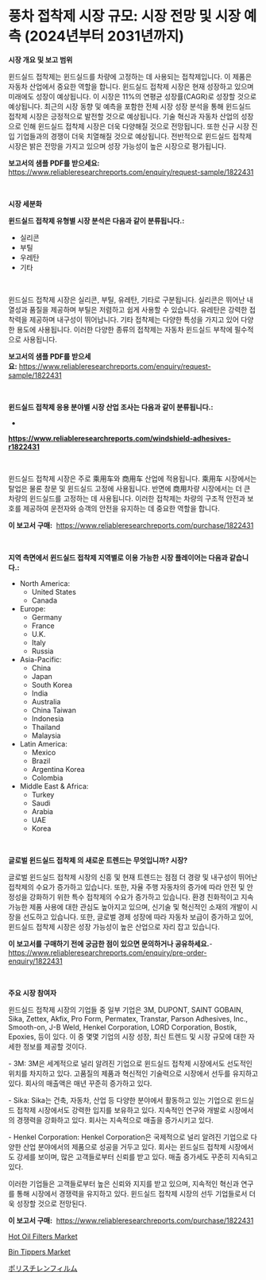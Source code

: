 <p><h1>풍차 접착제 시장 규모: 시장 전망 및 시장 예측 (2024년부터 2031년까지)</h1></p><p><strong>시장 개요 및 보고 범위</strong></p>
<p><p>윈드실드 접착제는 윈드실드를 차량에 고정하는 데 사용되는 접착제입니다. 이 제품은 자동차 산업에서 중요한 역할을 합니다. 윈드실드 접착제 시장은 현재 성장하고 있으며 미래에도 성장이 예상됩니다. 이 시장은 11%의 연평균 성장률(CAGR)로 성장할 것으로 예상됩니다. 최근의 시장 동향 및 예측을 포함한 전체 시장 성장 분석을 통해 윈드실드 접착제 시장은 긍정적으로 발전할 것으로 예상됩니다. 기술 혁신과 자동차 산업의 성장으로 인해 윈드실드 접착제 시장은 더욱 다양해질 것으로 전망됩니다. 또한 신규 시장 진입 기업들과의 경쟁이 더욱 치열해질 것으로 예상됩니다. 전반적으로 윈드실드 접착제 시장은 밝은 전망을 가지고 있으며 성장 가능성이 높은 시장으로 평가됩니다.</p></p>
<p><strong>보고서의 샘플 PDF를 받으세요:</strong> <a href="https://www.reliableresearchreports.com/enquiry/request-sample/1822431">https://www.reliableresearchreports.com/enquiry/request-sample/1822431</a></p>
<p>&nbsp;</p>
<p><strong>시장 세분화</strong></p>
<p><strong>윈드실드 접착제 유형별 시장 분석은 다음과 같이 분류됩니다.:</strong></p>
<p><ul><li>실리콘</li><li>부틸</li><li>우레탄</li><li>기타</li></ul></p>
<p>&nbsp;</p>
<p><p>윈드실드 접착제 시장은 실리콘, 부틸, 유레탄, 기타로 구분됩니다. 실리콘은 뛰어난 내열성과 품질을 제공하며 부틸은 저렴하고 쉽게 사용할 수 있습니다. 유레탄은 강력한 접착력을 제공하며 내구성이 뛰어납니다. 기타 접착제는 다양한 특성을 가지고 있어 다양한 용도에 사용됩니다. 이러한 다양한 종류의 접착제는 자동차 윈드실드 부착에 필수적으로 사용됩니다.</p></p>
<p><strong>보고서의 샘플 PDF를 받으세요:</strong>&nbsp;<a href="https://www.reliableresearchreports.com/enquiry/request-sample/1822431">https://www.reliableresearchreports.com/enquiry/request-sample/1822431</a></p>
<p>&nbsp;</p>
<p><strong> 윈드실드 접착제 응용 분야별 시장 산업 조사는 다음과 같이 분류됩니다.:</strong></p>
<p><ul><li></li></ul></p>
<p><strong><a href="https://www.reliableresearchreports.com/windshield-adhesives-r1822431">https://www.reliableresearchreports.com/windshield-adhesives-r1822431</a></strong></p>
<p>&nbsp;</p>
<p><p>윈드실드 접착제 시장은 주로 乘用车와 商用车 산업에 적용됩니다. 乘用车 시장에서는 탈업은 물론 창문 및 윈드실드 고정에 사용됩니다. 반면에 商用차량 시장에서는 더 큰 차량의 윈드실드를 고정하는 데 사용됩니다. 이러한 접착제는 차량의 구조적 안전과 보호를 제공하여 운전자와 승객의 안전을 유지하는 데 중요한 역할을 합니다.</p></p>
<p><strong>이 보고서 구매:</strong>&nbsp; <a href="https://www.reliableresearchreports.com/purchase/1822431">https://www.reliableresearchreports.com/purchase/1822431</a></p>
<p>&nbsp;</p>
<p><strong>지역 측면에서 윈드실드 접착제 지역별로 이용 가능한 시장 플레이어는 다음과 같습니다.:</strong></p>
<p><ul>
    <li>
        North America:
        <ul>
            <li>United States</li>
            <li>Canada</li>
        </ul>
    </li>
    <li>
        Europe:
        <ul>
            <li>Germany</li>
            <li>France</li>
            <li>U.K.</li>
            <li>Italy</li>
            <li>Russia</li>
        </ul>
    </li>
    <li>
        Asia-Pacific:
        <ul>
            <li>China</li>
            <li>Japan</li>
            <li>South Korea</li>
            <li>India</li>
            <li>Australia</li>
            <li>China Taiwan</li>
            <li>Indonesia</li>
            <li>Thailand</li>
            <li>Malaysia</li>
        </ul>
    </li>
    <li>
        Latin America:
        <ul>
            <li>Mexico</li>
            <li>Brazil</li>
            <li>Argentina Korea</li>
            <li>Colombia</li>
        </ul>
    </li>
    <li>
        Middle East & Africa:
        <ul>
            <li>Turkey</li>
            <li>Saudi</li>
            <li>Arabia</li>
            <li>UAE</li>
            <li>Korea</li>
        </ul>
    </li>
    </ul></p>
<p>&nbsp;</p>
<p><strong>글로벌 윈드실드 접착제 의 새로운 트렌드는 무엇입니까? 시장?</strong></p>
<p><p>글로벌 윈드실드 접착제 시장의 신흥 및 현재 트렌드는 점점 더 경량 및 내구성이 뛰어난 접착제의 수요가 증가하고 있습니다. 또한, 자율 주행 자동차의 증가에 따라 안전 및 안정성을 강화하기 위한 특수 접착제의 수요가 증가하고 있습니다. 환경 친화적이고 지속 가능한 제품 사용에 대한 관심도 높아지고 있으며, 신기술 및 혁신적인 소재의 개발이 시장을 선도하고 있습니다. 또한, 글로벌 경제 성장에 따라 자동차 보급이 증가하고 있어, 윈드실드 접착제 시장은 성장 가능성이 높은 산업으로 자리 잡고 있습니다.</p></p>
<p><strong>이 보고서를 구매하기 전에 궁금한 점이 있으면 문의하거나 공유하세요.</strong>- <a href="https://www.reliableresearchreports.com/enquiry/pre-order-enquiry/1822431">https://www.reliableresearchreports.com/enquiry/pre-order-enquiry/1822431</a></p>
<p>&nbsp;</p>
<p><strong>주요 시장 참여자</strong></p>
<p><p>윈드실드 접착제 시장의 기업들 중 일부 기업은 3M, DUPONT, SAINT GOBAIN, Sika, Zettex, Akfix, Pro Form, Permatex, Transtar, Parson Adhesives, Inc., Smooth-on, J-B Weld, Henkel Corporation, LORD Corporation, Bostik, Epoxies, 등이 있다. 이 중 몇몇 기업의 시장 성장, 최신 트렌드 및 시장 규모에 대한 자세한 정보를 제공할 것이다.</p><p>- 3M: 3M은 세계적으로 널리 알려진 기업으로 윈드실드 접착제 시장에서도 선도적인 위치를 차지하고 있다. 고품질의 제품과 혁신적인 기술력으로 시장에서 선두를 유지하고 있다. 회사의 매출액은 매년 꾸준히 증가하고 있다.</p><p>- Sika: Sika는 건축, 자동차, 산업 등 다양한 분야에서 활동하고 있는 기업으로 윈드실드 접착제 시장에서도 강력한 입지를 보유하고 있다. 지속적인 연구와 개발로 시장에서의 경쟁력을 강화하고 있다. 회사는 지속적으로 매출을 증가시키고 있다.</p><p>- Henkel Corporation: Henkel Corporation은 국제적으로 널리 알려진 기업으로 다양한 산업 분야에서의 제품으로 성공을 거두고 있다. 회사는 윈드실드 접착제 시장에서도 강세를 보이며, 많은 고객들로부터 신뢰를 받고 있다. 매출 증가세도 꾸준히 지속되고 있다.</p><p>이러한 기업들은 고객들로부터 높은 신뢰와 지지를 받고 있으며, 지속적인 혁신과 연구를 통해 시장에서 경쟁력을 유지하고 있다. 윈드실드 접착제 시장의 선두 기업들로서 더욱 성장할 것으로 전망된다.</p></p>
<p><strong>이 보고서 구매:</strong>&nbsp;&nbsp;<a href="https://www.reliableresearchreports.com/purchase/1822431">https://www.reliableresearchreports.com/purchase/1822431</a></p>
<p><p><a href="https://github.com/JameTravis/Market-Research-Report-List-4/blob/main/hot-oil-filters-market.md">Hot Oil Filters Market</a></p><p><a href="https://github.com/lataunyatinikmelvin59ilbd0dv/Market-Research-Report-List-2/blob/main/bin-tippers-market.md">Bin Tippers Market</a></p><p><a href="https://medium.com/@shawnsmihv6/%E3%83%9D%E3%83%AA%E3%82%B9%E3%83%81%E3%83%AC%E3%83%B3%E3%83%95%E3%82%A3%E3%83%AB%E3%83%A0%E5%B8%82%E5%A0%B4%E3%81%AE%E5%88%86%E6%9E%90-%E3%81%9D%E3%81%AEcagr-%E5%B8%82%E5%A0%B4%E3%82%BB%E3%82%B0%E3%83%A1%E3%83%B3%E3%83%86%E3%83%BC%E3%82%B7%E3%83%A7%E3%83%B3-%E3%81%8A%E3%82%88%E3%81%B3%E4%B8%96%E7%95%8C%E7%94%A3%E6%A5%AD%E6%A6%82%E8%A6%81-75ddf0823a80">ポリスチレンフィルム</a></p></p>